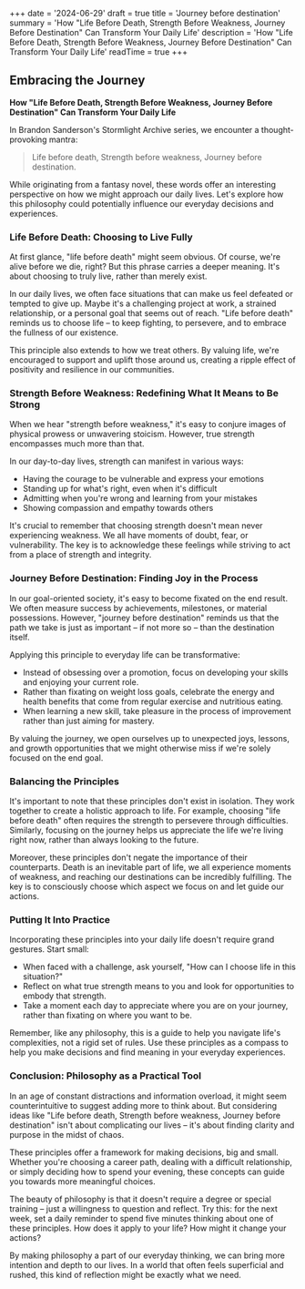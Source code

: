 +++
date = '2024-06-29'
draft = true
title = 'Journey before destination'
summary = 'How "Life Before Death, Strength Before Weakness, Journey Before Destination" Can Transform Your Daily Life'
description = 'How "Life Before Death, Strength Before Weakness, Journey Before Destination" Can Transform Your Daily Life'
readTime = true
+++

## Embracing the Journey
**How "Life Before Death, Strength Before Weakness, Journey Before Destination" Can Transform Your Daily Life**

In Brandon Sanderson's Stormlight Archive series, we encounter a thought-provoking mantra:
> Life before death, Strength before weakness, Journey before destination.

While originating from a fantasy novel, these words offer an interesting perspective on how we might approach our daily lives. Let's explore how this philosophy could potentially influence our everyday decisions and experiences.

### Life Before Death: Choosing to Live Fully
At first glance, "life before death" might seem obvious. Of course, we're alive before we die, right? But this phrase carries a deeper meaning. It's about choosing to truly live, rather than merely exist.

In our daily lives, we often face situations that can make us feel defeated or tempted to give up. Maybe it's a challenging project at work, a strained relationship, or a personal goal that seems out of reach. "Life before death" reminds us to choose life – to keep fighting, to persevere, and to embrace the fullness of our existence.

This principle also extends to how we treat others. By valuing life, we're encouraged to support and uplift those around us, creating a ripple effect of positivity and resilience in our communities.

### Strength Before Weakness: Redefining What It Means to Be Strong
When we hear "strength before weakness," it's easy to conjure images of physical prowess or unwavering stoicism. However, true strength encompasses much more than that.

In our day-to-day lives, strength can manifest in various ways:
- Having the courage to be vulnerable and express your emotions
- Standing up for what's right, even when it's difficult
- Admitting when you're wrong and learning from your mistakes
- Showing compassion and empathy towards others

It's crucial to remember that choosing strength doesn't mean never experiencing weakness. We all have moments of doubt, fear, or vulnerability. The key is to acknowledge these feelings while striving to act from a place of strength and integrity.

### Journey Before Destination: Finding Joy in the Process
In our goal-oriented society, it's easy to become fixated on the end result. We often measure success by achievements, milestones, or material possessions. However, "journey before destination" reminds us that the path we take is just as important – if not more so – than the destination itself.

Applying this principle to everyday life can be transformative:
- Instead of obsessing over a promotion, focus on developing your skills and enjoying your current role.
- Rather than fixating on weight loss goals, celebrate the energy and health benefits that come from regular exercise and nutritious eating.
- When learning a new skill, take pleasure in the process of improvement rather than just aiming for mastery.

By valuing the journey, we open ourselves up to unexpected joys, lessons, and growth opportunities that we might otherwise miss if we're solely focused on the end goal.

### Balancing the Principles
It's important to note that these principles don't exist in isolation. They work together to create a holistic approach to life. For example, choosing "life before death" often requires the strength to persevere through difficulties. Similarly, focusing on the journey helps us appreciate the life we're living right now, rather than always looking to the future.

Moreover, these principles don't negate the importance of their counterparts. Death is an inevitable part of life, we all experience moments of weakness, and reaching our destinations can be incredibly fulfilling. The key is to consciously choose which aspect we focus on and let guide our actions.

### Putting It Into Practice
Incorporating these principles into your daily life doesn't require grand gestures. Start small:
- When faced with a challenge, ask yourself, "How can I choose life in this situation?"
- Reflect on what true strength means to you and look for opportunities to embody that strength.
- Take a moment each day to appreciate where you are on your journey, rather than fixating on where you want to be.

Remember, like any philosophy, this is a guide to help you navigate life's complexities, not a rigid set of rules. Use these principles as a compass to help you make decisions and find meaning in your everyday experiences.

### Conclusion: Philosophy as a Practical Tool
In an age of constant distractions and information overload, it might seem counterintuitive to suggest adding more to think about. But considering ideas like "Life before death, Strength before weakness, Journey before destination" isn't about complicating our lives – it's about finding clarity and purpose in the midst of chaos.

These principles offer a framework for making decisions, big and small. Whether you're choosing a career path, dealing with a difficult relationship, or simply deciding how to spend your evening, these concepts can guide you towards more meaningful choices.

The beauty of philosophy is that it doesn't require a degree or special training – just a willingness to question and reflect. Try this: for the next week, set a daily reminder to spend five minutes thinking about one of these principles. How does it apply to your life? How might it change your actions?

By making philosophy a part of our everyday thinking, we can bring more intention and depth to our lives. In a world that often feels superficial and rushed, this kind of reflection might be exactly what we need.
